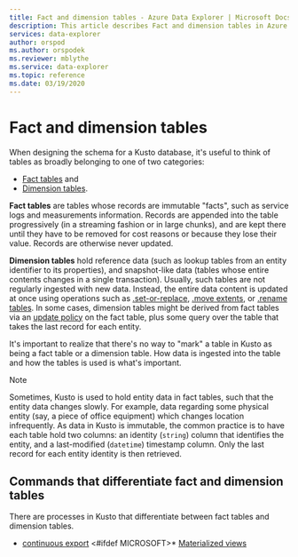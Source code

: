 ```yaml
---
title: Fact and dimension tables - Azure Data Explorer | Microsoft Docs
description: This article describes Fact and dimension tables in Azure Data Explorer.
services: data-explorer
author: orspod
ms.author: orspodek
ms.reviewer: mblythe
ms.service: data-explorer
ms.topic: reference
ms.date: 03/19/2020
---
```

# Fact and dimension tables

When designing the schema for a Kusto database, it's useful to think of tables
as broadly belonging to one of two categories:
* [Fact tables](https://en.wikipedia.org/wiki/Fact_table) and
* [Dimension tables](https://en.wikipedia.org/wiki/Dimension_(data_warehouse)#Dimension_table).

**Fact tables** are tables whose records are immutable "facts", such as service logs
and measurements information. Records are appended into the table progressively
(in a streaming fashion or in large chunks), and are kept there until they have to be removed
for cost reasons or because they lose their value. Records are otherwise never updated.

**Dimension tables** hold reference data (such as lookup tables from an entity
identifier to its properties), and snapshot-like data (tables whose entire
contents changes in a single transaction). Usually, such tables are not regularly
ingested with new data. Instead, the entire data content is updated at once
using operations such as [.set-or-replace](../management/data-ingestion/ingest-from-query.md),
[.move extents](../management/extents-commands.md#move-extents),
or [.rename tables](../management/rename-table-command.md).
In some cases, dimension tables might be derived from fact tables via an [update policy](../management/updatepolicy.md) on the fact table, plus
some query over the table that takes the last record for each entity.

It's important to realize that there's no way to "mark" a table in Kusto as being
a fact table or a dimension table. How data is ingested into the
table and how the tables is used is what's important.

> [!NOTE]
> Sometimes, Kusto is used to hold entity data in fact tables, such that the entity
> data changes slowly. For example, data regarding some physical entity (say,
> a piece of office equipment) which changes location infrequently.
> As data in Kusto is immutable, the common practice is to have each table hold
> two columns: an identity (`string`) column that identifies the entity, and a last-modified
> (`datetime`) timestamp column. Only the last record for each entity identity
> is then retrieved.



## Commands that differentiate fact and dimension tables

There are processes in Kusto that differentiate between fact tables and
dimension tables. 
* [continuous export](../management/data-export/continuous-data-export.md)
<#ifdef MICROSOFT>* [Materialized views](../management/materialized-views.md)